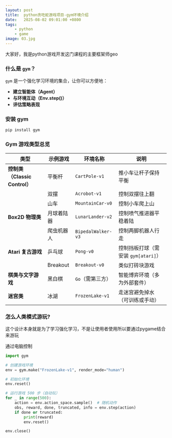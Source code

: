 ```yaml
---
layout: post
title:  python贪吃蛇游戏项目-gym环境介绍
date:   2025-08-02 09:01:00 +0800
tags: 
    - python
    - game
image: 03.jpg
---
```


大家好，我是python游戏开发这门课程的主要框架师geo

### 什么是 `gym`？

`gym` 是一个强化学习环境的集合，让你可以方便地：

* **建立智能体（Agent）**
* **与环境互动（Env.step()）**
* **评估策略表现**

### 安装 gym

```bash
pip install gym
```

### Gym 游戏类型总览

| 类型                       | 示例游戏     | 环境名称               | 说明                       |
| ------------------------ | -------- | ------------------ | ------------------------ |
| **控制类（Classic Control）** | 平衡杆      | `CartPole-v1`      | 推小车让杆子保持平衡               |
|                          | 双摆       | `Acrobot-v1`       | 控制双摆往上翻                  |
|                          | 山车       | `MountainCar-v0`   | 控制小车爬上山                  |
| **Box2D 物理类**            | 月球着陆器    | `LunarLander-v2`   | 控制喷气推进器平稳着陆              |
|                          | 爬虫机器人    | `BipedalWalker-v3` | 控制两脚机器人行走                |
| **Atari 复古游戏**           | 乒乓球      | `Pong-v0`          | 控制挡板打球（需安装 `gym[atari]`） |
|                          | Breakout | `Breakout-v0`      | 类似打砖块游戏                  |
| **棋类与文字游戏**              | 黑白棋      | `Go`（需第三方）         | 智能博弈环境（多为外部套件）           |
| **迷宫类**                  | 冰湖       | `FrozenLake-v1`    | 走迷宫避免掉水（可训练或手动）          |

### 怎么人类模式游玩?

这个设计本身就是为了学习强化学习，不是让使用者使用所以要通过pygame结合来游玩

通过电脑控制

```py
import gym

# 创建游戏环境
env = gym.make("FrozenLake-v1", render_mode="human")

# 初始化环境
env.reset()

# 运行游戏 500 步（自动玩）
for _ in range(500):
    action = env.action_space.sample()  # 随机动作
    obs, reward, done, truncated, info = env.step(action)
    if done or truncated:
        print(reward)
        env.reset()

env.close()
```